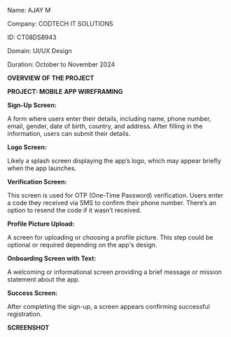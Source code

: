 Name: AJAY M

Company: CODTECH IT SOLUTIONS

ID: CT08DS8943

Domain: UI/UX Design

Duration: October to November 2024

**OVERVIEW OF THE PROJECT**

**PROJECT: MOBILE APP WIREFRAMING**

**Sign-Up Screen:** 
             
  A form where users enter their details, including name, phone number, email, gender, date of birth, country, and address. After filling in the information, users can submit their details.

**Logo Screen:** 
              
  Likely a splash screen displaying the app’s logo, which may appear briefly when the app launches.

**Verification Screen:** 
              
  This screen is used for OTP (One-Time Password) verification. Users enter a code they received via SMS to confirm their phone number. There’s an option to resend the code if it wasn’t received.

**Profile Picture Upload:** 
              
  A screen for uploading or choosing a profile picture. This step could be optional or required depending on the app's design.

**Onboarding Screen with Text:** 
              
  A welcoming or informational screen providing a brief message or mission statement about the app.

**Success Screen:** 
              
  After completing the sign-up, a screen appears confirming successful registration.

**SCREENSHOT**


